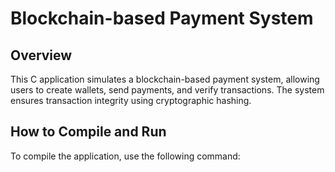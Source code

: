 # Blockchain-based Payment System

## Overview
This C application simulates a blockchain-based payment system, allowing users to create wallets, send payments, and verify transactions. The system ensures transaction integrity using cryptographic hashing.

## How to Compile and Run
To compile the application, use the following command:
